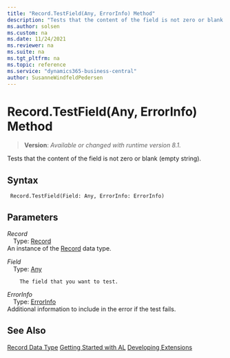 ```yaml
---
title: "Record.TestField(Any, ErrorInfo) Method"
description: "Tests that the content of the field is not zero or blank (empty string)."
ms.author: solsen
ms.custom: na
ms.date: 11/24/2021
ms.reviewer: na
ms.suite: na
ms.tgt_pltfrm: na
ms.topic: reference
ms.service: "dynamics365-business-central"
author: SusanneWindfeldPedersen
---
```

[//]: # (START>DO_NOT_EDIT)
[//]: # (IMPORTANT:Do not edit any of the content between here and the END>DO_NOT_EDIT.)
[//]: # (Any modifications should be made in the .xml files in the ModernDev repo.)
# Record.TestField(Any, ErrorInfo) Method
> **Version**: _Available or changed with runtime version 8.1._

Tests that the content of the field is not zero or blank (empty string).


## Syntax
```AL
 Record.TestField(Field: Any, ErrorInfo: ErrorInfo)
```
## Parameters
*Record*  
&emsp;Type: [Record](record-data-type.md)  
An instance of the [Record](record-data-type.md) data type.  

*Field*  
&emsp;Type: [Any](../any/any-data-type.md)  

        The field that you want to test.
        
*ErrorInfo*  
&emsp;Type: [ErrorInfo](../errorinfo/errorinfo-data-type.md)  
Additional information to include in the error if the test fails.  



[//]: # (IMPORTANT: END>DO_NOT_EDIT)
## See Also
[Record Data Type](record-data-type.md)
[Getting Started with AL](../devenv-get-started.md)
[Developing Extensions](../devenv-dev-overview.md)